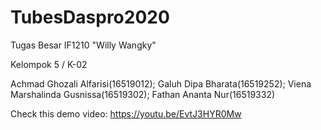 # TubesDaspro2020

Tugas Besar IF1210 "Willy Wangky"

Kelompok 5 / K-02

Achmad Ghozali Alfarisi(16519012);
Galuh Dipa Bharata(16519252);
Viena Marshalinda Gusnissa(16519302);
Fathan Ananta Nur(16519332)

Check this demo video: https://youtu.be/EvtJ3HYR0Mw
